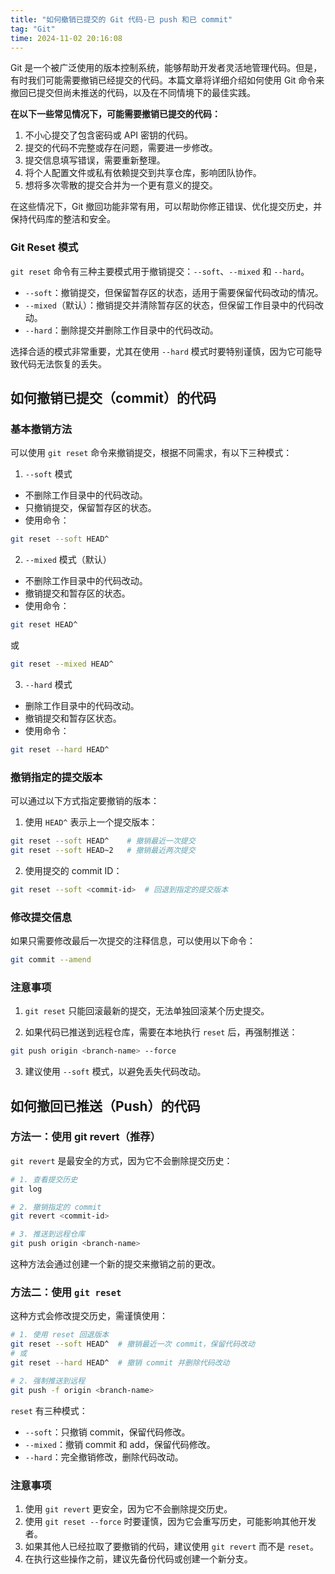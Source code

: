 ```yaml
---
title: "如何撤销已提交的 Git 代码-已 push 和已 commit"
tag: "Git"
time: 2024-11-02 20:16:08
---
```


Git 是一个被广泛使用的版本控制系统，能够帮助开发者灵活地管理代码。但是，有时我们可能需要撤销已经提交的代码。本篇文章将详细介绍如何使用 Git 命令来撤回已提交但尚未推送的代码，以及在不同情境下的最佳实践。

**在以下一些常见情况下，可能需要撤销已提交的代码：**

1. 不小心提交了包含密码或 API 密钥的代码。
2. 提交的代码不完整或存在问题，需要进一步修改。
3. 提交信息填写错误，需要重新整理。
4. 将个人配置文件或私有依赖提交到共享仓库，影响团队协作。
5. 想将多次零散的提交合并为一个更有意义的提交。

在这些情况下，Git 撤回功能非常有用，可以帮助你修正错误、优化提交历史，并保持代码库的整洁和安全。

### Git Reset 模式

`git reset` 命令有三种主要模式用于撤销提交：`--soft`、`--mixed` 和 `--hard`。

- `--soft`：撤销提交，但保留暂存区的状态，适用于需要保留代码改动的情况。
- `--mixed`（默认）：撤销提交并清除暂存区的状态，但保留工作目录中的代码改动。
- `--hard`：删除提交并删除工作目录中的代码改动。

选择合适的模式非常重要，尤其在使用 `--hard` 模式时要特别谨慎，因为它可能导致代码无法恢复的丢失。

## 如何撤销已提交（commit）的代码

### 基本撤销方法

可以使用 `git reset` 命令来撤销提交，根据不同需求，有以下三种模式：

1. `--soft` 模式

- 不删除工作目录中的代码改动。
- 只撤销提交，保留暂存区的状态。
- 使用命令：

```sh
git reset --soft HEAD^
```

2. `--mixed` 模式（默认）

- 不删除工作目录中的代码改动。
- 撤销提交和暂存区的状态。
- 使用命令：

```sh
git reset HEAD^
```

或

```sh
git reset --mixed HEAD^
```

3. `--hard` 模式

- 删除工作目录中的代码改动。
- 撤销提交和暂存区状态。
- 使用命令：

```sh
git reset --hard HEAD^
```

### 撤销指定的提交版本

可以通过以下方式指定要撤销的版本：

1. 使用 `HEAD^` 表示上一个提交版本：

```sh
git reset --soft HEAD^    # 撤销最近一次提交
git reset --soft HEAD~2   # 撤销最近两次提交
```

2. 使用提交的 commit ID：

```sh
git reset --soft <commit-id>  # 回退到指定的提交版本
```

### 修改提交信息

如果只需要修改最后一次提交的注释信息，可以使用以下命令：

```sh
git commit --amend
```

### 注意事项

1. `git reset` 只能回滚最新的提交，无法单独回滚某个历史提交。

2. 如果代码已推送到远程仓库，需要在本地执行 `reset` 后，再强制推送：

```sh
git push origin <branch-name> --force
```

3. 建议使用 `--soft` 模式，以避免丢失代码改动。

## 如何撤回已推送（Push）的代码

### 方法一：使用 git revert（推荐）

`git revert` 是最安全的方式，因为它不会删除提交历史：

```sh
# 1. 查看提交历史
git log

# 2. 撤销指定的 commit
git revert <commit-id>

# 3. 推送到远程仓库
git push origin <branch-name>
```

这种方法会通过创建一个新的提交来撤销之前的更改。

### 方法二：使用 `git reset`

这种方式会修改提交历史，需谨慎使用：

```sh
# 1. 使用 reset 回退版本
git reset --soft HEAD^  # 撤销最近一次 commit，保留代码改动
# 或
git reset --hard HEAD^  # 撤销 commit 并删除代码改动

# 2. 强制推送到远程
git push -f origin <branch-name>
```

`reset` 有三种模式：

- `--soft`：只撤销 commit，保留代码修改。
- `--mixed`：撤销 commit 和 add，保留代码修改。
- `--hard`：完全撤销修改，删除代码改动。

### 注意事项

1. 使用 `git revert` 更安全，因为它不会删除提交历史。
2. 使用 `git reset --force` 时要谨慎，因为它会重写历史，可能影响其他开发者。
3. 如果其他人已经拉取了要撤销的代码，建议使用 `git revert` 而不是 `reset`。
4. 在执行这些操作之前，建议先备份代码或创建一个新分支。
